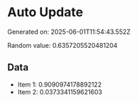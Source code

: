 # Auto Update

Generated on: 2025-06-01T11:54:43.552Z

Random value: 0.6357205520481204

## Data

- Item 1: 0.9090974178892122
- Item 2: 0.0373341159621603